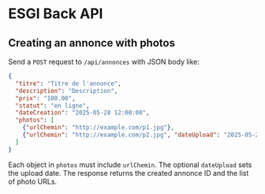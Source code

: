 # ESGI Back API

## Creating an annonce with photos

Send a `POST` request to `/api/annonces` with JSON body like:

```json
{
  "titre": "Titre de l'annonce",
  "description": "Description",
  "prix": "100.00",
  "statut": "en ligne",
  "dateCreation": "2025-05-28 12:00:00",
  "photos": [
    {"urlChemin": "http://example.com/p1.jpg"},
    {"urlChemin": "http://example.com/p2.jpg", "dateUpload": "2025-05-28 12:00:00"}
  ]
}
```

Each object in `photos` must include `urlChemin`. The optional `dateUpload` sets the upload date. The response returns the created annonce ID and the list of photo URLs.
